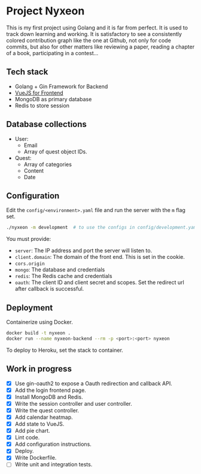 # Project Nyxeon

This is my first project using Golang and it is far from perfect. It is used to track down learning and working. 
It is satisfactory to see a consistently colored contribution graph like the one at Github, not only for code commits, but also for other matters like reviewing a paper, 
reading a chapter of a book, participating in a contest...

## Tech stack 

- Golang + Gin Framework for Backend
- [VueJS for Frontend](https://github.com/RoundofThree/nyxeon-frontend) 
- MongoDB as primary database
- Redis to store session 

## Database collections

- User:
  - Email
  - Array of quest object IDs. 
- Quest:
  - Array of categories
  - Content
  - Date

## Configuration 

Edit the `config/<environment>.yaml` file and run the server with the `m` flag set. 

```bash
./nyxeon -m development  # to use the configs in config/development.yaml 
```

You must provide:

- `server`: The IP address and port the server will listen to. 
- `client.domain`: The domain of the front end. This is set in the cookie. 
- `cors.origin`
- `mongo`: The database and credentials 
- `redis`: The Redis cache and credentials 
- `oauth`: The client ID and client secret and scopes. Set the redirect url after callback is successful. 

## Deployment 

Containerize using Docker. 

```bash 
docker build -t nyxeon . 
docker run --name nyxeon-backend --rm -p <port>:<port> nyxeon
```

To deploy to Heroku, set the stack to container. 

## Work in progress 

- [x] Use gin-oauth2 to expose a Oauth redirection and callback API. 
- [x] Add the login frontend page. 
- [x] Install MongoDB and Redis. 
- [x] Write the session controller and user controller. 
- [x] Write the quest controller.  
- [x] Add calendar heatmap. 
- [x] Add state to VueJS.
- [x] Add pie chart. 
- [x] Lint code. 
- [x] Add configuration instructions.
- [x] Deploy. 
- [x] Write Dockerfile. 
- [ ] Write unit and integration tests. 
